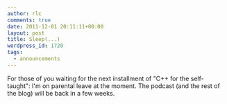 ```yaml
---
author: rlc
comments: true
date: 2011-12-01 20:11:11+00:00
layout: post
title: Sleep(...)
wordpress_id: 1720
tags:
  - announcements
---
```


For those of you waiting for the next installment of "C++ for the self-taught": I'm on parental leave at the moment. The podcast (and the rest of the blog) will be back in a few weeks.
